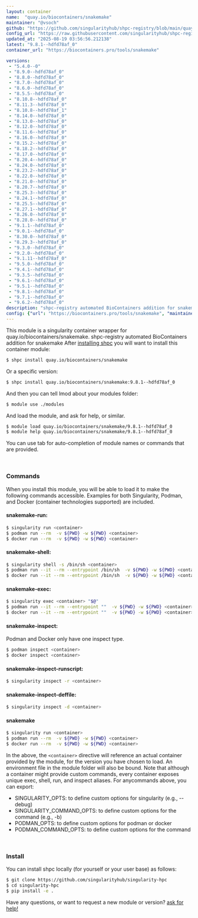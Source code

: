 ```yaml
---
layout: container
name:  "quay.io/biocontainers/snakemake"
maintainer: "@vsoch"
github: "https://github.com/singularityhub/shpc-registry/blob/main/quay.io/biocontainers/snakemake/container.yaml"
config_url: "https://raw.githubusercontent.com/singularityhub/shpc-registry/main/quay.io/biocontainers/snakemake/container.yaml"
updated_at: "2025-08-19 03:56:56.212138"
latest: "9.8.1--hdfd78af_0"
container_url: "https://biocontainers.pro/tools/snakemake"

versions:
 - "5.4.0--0"
 - "8.9.0--hdfd78af_0"
 - "8.8.0--hdfd78af_0"
 - "8.7.0--hdfd78af_0"
 - "8.6.0--hdfd78af_0"
 - "8.5.5--hdfd78af_0"
 - "8.10.8--hdfd78af_0"
 - "8.11.3--hdfd78af_0"
 - "8.10.8--hdfd78af_1"
 - "8.14.0--hdfd78af_0"
 - "8.13.0--hdfd78af_0"
 - "8.12.0--hdfd78af_0"
 - "8.11.6--hdfd78af_0"
 - "8.16.0--hdfd78af_0"
 - "8.15.2--hdfd78af_0"
 - "8.18.2--hdfd78af_0"
 - "8.17.0--hdfd78af_0"
 - "8.20.4--hdfd78af_0"
 - "8.24.0--hdfd78af_0"
 - "8.23.2--hdfd78af_0"
 - "8.22.0--hdfd78af_0"
 - "8.21.0--hdfd78af_0"
 - "8.20.7--hdfd78af_0"
 - "8.25.3--hdfd78af_0"
 - "8.24.1--hdfd78af_0"
 - "8.25.5--hdfd78af_0"
 - "8.27.1--hdfd78af_0"
 - "8.26.0--hdfd78af_0"
 - "8.28.0--hdfd78af_0"
 - "9.1.1--hdfd78af_0"
 - "9.0.1--hdfd78af_0"
 - "8.30.0--hdfd78af_0"
 - "8.29.3--hdfd78af_0"
 - "9.3.0--hdfd78af_0"
 - "9.2.0--hdfd78af_0"
 - "9.1.11--hdfd78af_0"
 - "9.5.0--hdfd78af_0"
 - "9.4.1--hdfd78af_0"
 - "9.3.5--hdfd78af_0"
 - "9.6.1--hdfd78af_0"
 - "9.5.1--hdfd78af_0"
 - "9.8.1--hdfd78af_0"
 - "9.7.1--hdfd78af_0"
 - "9.6.2--hdfd78af_0"
description: "shpc-registry automated BioContainers addition for snakemake"
config: {"url": "https://biocontainers.pro/tools/snakemake", "maintainer": "@vsoch", "description": "shpc-registry automated BioContainers addition for snakemake", "latest": {"9.8.1--hdfd78af_0": "sha256:fc09496db09da21fb6c3395b01ed562257cf6361c606e69abd483cf6786df23e"}, "tags": {"5.4.0--0": "sha256:234f510d296c03ef7d5d85268c33f37d58ac10e9b65780af58e3f82cf3eac8b3", "8.9.0--hdfd78af_0": "sha256:b64ef7f0647049d227f350406879e450d9a8a5f1e120e588bdfced0d094891f1", "8.8.0--hdfd78af_0": "sha256:fe71bfb1525ba30c79ddb6529b4b84734b374f4e8deaee62cb11effbaf2ad585", "8.7.0--hdfd78af_0": "sha256:af5ebbce2da9d5f5ad9a68ba7d5e050c219c8d9562710a46384ab0e1e2715db1", "8.6.0--hdfd78af_0": "sha256:10ea50c0ec1508e998b2e1a987c043dbeaa71ad5e808629ba7d5fd34d72bb969", "8.5.5--hdfd78af_0": "sha256:1b51b49baa71fcc34c9071f61c5b7fff397ce0f63a7a5035a87fc4320efc3a97", "8.10.8--hdfd78af_0": "sha256:43a958a4b12da111fcef111887379e3031e068e1a9670e84dd92b2c15f2465c9", "8.11.3--hdfd78af_0": "sha256:5ab936e53c7c229521da3e5f70b855ec3dc203c9f23057c184688f46793c1c95", "8.10.8--hdfd78af_1": "sha256:559cd7433f004bdd6f2f3e1464a8c423a7773e9a97ce5112a922e91db85cca52", "8.14.0--hdfd78af_0": "sha256:654259c4b039ba0dd2e98fa0cdb7efb37f16cad86f914cfd386f02e0f9e62dca", "8.13.0--hdfd78af_0": "sha256:dd43763a1d71416663c487fa143328f27d3097bb103a79dda8c8425b1ee95cbe", "8.12.0--hdfd78af_0": "sha256:c07a199e7bc5f6ea69be2ec30b65c83a83b3e0eacf5c0405de62998d9a656aca", "8.11.6--hdfd78af_0": "sha256:bda3efa52c631590f02c7b558bff6027ca4ac861b5b02baad62b9380ef00f3a2", "8.16.0--hdfd78af_0": "sha256:aa9f1ca1edc97c691b35fd2180c517ff3c86d647f6a1372977f94f1e310dc512", "8.15.2--hdfd78af_0": "sha256:0ba71e189d04caa0b0b88e616f81baf03a42f7455c25447972876bcb939e9324", "8.18.2--hdfd78af_0": "sha256:cb95353eac7f0cf074e871bfd588f758eaf4be3e84607e0827d306ec85e7241d", "8.17.0--hdfd78af_0": "sha256:c8617530636cb7d39798954f68711ddd46f07b94d9af40f8ebc02fb332af300d", "8.20.4--hdfd78af_0": "sha256:99d52d597dc0c8df331ede77963fc75ebd14f62d4a82224aee4d430293e9efc9", "8.24.0--hdfd78af_0": "sha256:af7ae2f2ef211dc0f86cb07e76228b6f11c0df83dabe3fbb1f782bb78d7f77be", "8.23.2--hdfd78af_0": "sha256:93a18bfd746917034213d2ada2fe7e2f9f520b6be8180e861eb360f854c07495", "8.22.0--hdfd78af_0": "sha256:9e16f36dda26b4e4583ea2058038b2c9d0c5c475cc03f73c071041558ab45308", "8.21.0--hdfd78af_0": "sha256:f76f5e7f8d2ff8642221de8e66bb5633b435e22394afea7f57f5e07f91163892", "8.20.7--hdfd78af_0": "sha256:e2f26fac244887a89c2ca13acd55088b175978c557888733b1b9e4f9aba5daa1", "8.25.3--hdfd78af_0": "sha256:9462fdd7bcd7972cdbeafc271e72b95bf7ae779c8cdabab77a5ed83cdd46508e", "8.24.1--hdfd78af_0": "sha256:9440e9d55404a1ae92a0f616e55c2c3d399c0ac2bbdc326e88cc98a9df068623", "8.25.5--hdfd78af_0": "sha256:4dd8792f93e71947cb7719928987c85167cddda83ea81fd1d038d17ed557e539", "8.27.1--hdfd78af_0": "sha256:2a181e248de98de9d88110a2048911c7b331fe13c6433be15da4c15aed4a8425", "8.26.0--hdfd78af_0": "sha256:91ef86fb087ff40c6ac524c12479d0777ea7ecb85825915ff3e2bca9512eb9a0", "8.28.0--hdfd78af_0": "sha256:1cd9c0f5c388aa2d632a00b58b9c253403c535ae760b7dc196edbc712d761363", "9.1.1--hdfd78af_0": "sha256:104c640a3f8c4cbe8f2233f6f1559b8f0343ba3e87f8b46402a72b65aebae043", "9.0.1--hdfd78af_0": "sha256:7d49df13648a96d271956fa5875204fd8315a3f5c2ebe0f5607bb8ed17286f67", "8.30.0--hdfd78af_0": "sha256:f80b92407d4600e4c77a9d75bb5bd82d09e0011ce5335e656c0fed7fe05d70d9", "8.29.3--hdfd78af_0": "sha256:efca8cfdbb4b9f642f6ab5810936ad46d7565bf7ca9cfe13d02fd520f41462c1", "9.3.0--hdfd78af_0": "sha256:44285f9b2aafe6e3e7615845ea315848b4b5a7c3054295ad6fb3cd407d3112cc", "9.2.0--hdfd78af_0": "sha256:9015c37561db9a436fca6fb388c80ee61dc6ccda69ac7d5725e79ae5f2b69aed", "9.1.11--hdfd78af_0": "sha256:bd3870c94b8129ae0be297ba5a7d264c616501b9aaeda995d22cd566ae1d39ab", "9.5.0--hdfd78af_0": "sha256:737657ca8bc482fbe222b4fc75906e3ce29d3cb520eb49a25e05d0fa125b0624", "9.4.1--hdfd78af_0": "sha256:a5a165ea77f1e137824be3dbd61eefd10688940ef01e4d04d260751102d51705", "9.3.5--hdfd78af_0": "sha256:9d9b182934912c53a05ea6909c439e9b661136b5f0ff262650cfd2e20d992cd6", "9.6.1--hdfd78af_0": "sha256:9b00416a395b96e992a8facb08c504fea9d116c18119e95f782d9f81da436b18", "9.5.1--hdfd78af_0": "sha256:bd23b6ef1ff351ddbb584b0e7f828a5824487e5e5a21da2464e1199f9f7f094e", "9.8.1--hdfd78af_0": "sha256:fc09496db09da21fb6c3395b01ed562257cf6361c606e69abd483cf6786df23e", "9.7.1--hdfd78af_0": "sha256:4e45ac1f268fd03e43262f788ed6db6673741f38ff15534c2707317f45d7bc77", "9.6.2--hdfd78af_0": "sha256:7d8e4bb07ef76600af8f6aa4264ba4a38ddfd8b74d0c5e9e74bd7cece7f86906"}, "docker": "quay.io/biocontainers/snakemake"}
---
```


This module is a singularity container wrapper for quay.io/biocontainers/snakemake.
shpc-registry automated BioContainers addition for snakemake
After [installing shpc](#install) you will want to install this container module:


```bash
$ shpc install quay.io/biocontainers/snakemake
```

Or a specific version:

```bash
$ shpc install quay.io/biocontainers/snakemake:9.8.1--hdfd78af_0
```

And then you can tell lmod about your modules folder:

```bash
$ module use ./modules
```

And load the module, and ask for help, or similar.

```bash
$ module load quay.io/biocontainers/snakemake/9.8.1--hdfd78af_0
$ module help quay.io/biocontainers/snakemake/9.8.1--hdfd78af_0
```

You can use tab for auto-completion of module names or commands that are provided.

<br>

### Commands

When you install this module, you will be able to load it to make the following commands accessible.
Examples for both Singularity, Podman, and Docker (container technologies supported) are included.

#### snakemake-run:

```bash
$ singularity run <container>
$ podman run --rm  -v ${PWD} -w ${PWD} <container>
$ docker run --rm  -v ${PWD} -w ${PWD} <container>
```

#### snakemake-shell:

```bash
$ singularity shell -s /bin/sh <container>
$ podman run --it --rm --entrypoint /bin/sh  -v ${PWD} -w ${PWD} <container>
$ docker run --it --rm --entrypoint /bin/sh  -v ${PWD} -w ${PWD} <container>
```

#### snakemake-exec:

```bash
$ singularity exec <container> "$@"
$ podman run --it --rm --entrypoint ""  -v ${PWD} -w ${PWD} <container> "$@"
$ docker run --it --rm --entrypoint ""  -v ${PWD} -w ${PWD} <container> "$@"
```

#### snakemake-inspect:

Podman and Docker only have one inspect type.

```bash
$ podman inspect <container>
$ docker inspect <container>
```

#### snakemake-inspect-runscript:

```bash
$ singularity inspect -r <container>
```

#### snakemake-inspect-deffile:

```bash
$ singularity inspect -d <container>
```



#### snakemake

```bash
$ singularity run <container>
$ podman run --rm  -v ${PWD} -w ${PWD} <container>
$ docker run --rm  -v ${PWD} -w ${PWD} <container>
```


In the above, the `<container>` directive will reference an actual container provided
by the module, for the version you have chosen to load. An environment file in the
module folder will also be bound. Note that although a container
might provide custom commands, every container exposes unique exec, shell, run, and
inspect aliases. For anycommands above, you can export:

 - SINGULARITY_OPTS: to define custom options for singularity (e.g., --debug)
 - SINGULARITY_COMMAND_OPTS: to define custom options for the command (e.g., -b)
 - PODMAN_OPTS: to define custom options for podman or docker
 - PODMAN_COMMAND_OPTS: to define custom options for the command

<br>

### Install

You can install shpc locally (for yourself or your user base) as follows:

```bash
$ git clone https://github.com/singularityhub/singularity-hpc
$ cd singularity-hpc
$ pip install -e .
```

Have any questions, or want to request a new module or version? [ask for help!](https://github.com/singularityhub/singularity-hpc/issues)